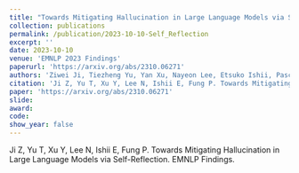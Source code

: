 ```yaml
---
title: "Towards Mitigating Hallucination in Large Language Models via Self-Reflection"
collection: publications
permalink: /publication/2023-10-10-Self_Reflection
excerpt: ''
date: 2023-10-10
venue: 'EMNLP 2023 Findings'
paperurl: 'https://arxiv.org/abs/2310.06271'
authors: 'Ziwei Ji, Tiezheng Yu, Yan Xu, Nayeon Lee, Etsuko Ishii, Pascale Fung'
citation: 'Ji Z, Yu T, Xu Y, Lee N, Ishii E, Fung P. Towards Mitigating Hallucination in Large Language Models via Self-Reflection. arXiv preprint arXiv:2310.06271. 2023 Oct 10.'
paper: 'https://arxiv.org/abs/2310.06271'
slide:
award:
code:
show_year: false
---
```


Ji Z, Yu T, Xu Y, Lee N, Ishii E, Fung P. Towards Mitigating Hallucination in Large Language Models via Self-Reflection. EMNLP Findings.
